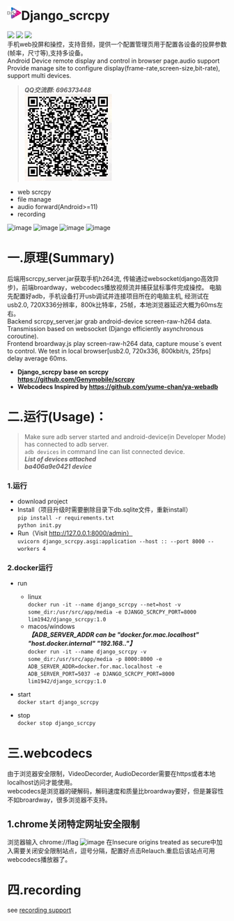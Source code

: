 
# ![image](asset/name.png)Django_scrcpy
![](https://img.shields.io/badge/windows-grey)
![](https://img.shields.io/badge/linux-grey)
![](https://img.shields.io/badge/python-3.10-green)  
手机web投屏和操控，支持音频，提供一个配置管理页用于配置各设备的投屏参数(帧率，尺寸等),支持多设备。  
Android Device remote display and control in browser page.audio support   
Provide manage site to configure display(frame-rate,screen-size,bit-rate), support multi devices.  
> _**QQ交流群: 696373448**_  
![image](asset/qq.jpg)
- web scrcpy
- file manage
- audio forward(Android>=11)
- recording

![image](asset/device.png)
![image](asset/admin1.png)
![image](asset/admin2.png)
![image](asset/admin3.png)

# 一.原理(Summary) 
后端用scrcpy_server.jar获取手机h264流, 传输通过websocket(django高效异步)，前端broardway，webcodecs播放视频流并捕获鼠标事件完成操控。
电脑先配置好adb，手机设备打开usb调试并连接项目所在的电脑主机, 经测试在usb2.0, 720X336分辨率，800k比特率，25帧，本地浏览器延迟大概为60ms左右。   
Backend scrcpy_server.jar grab android-device screen-raw-h264 data.  
Transmission based on websocket (Django efficiently asynchronous coroutine).  
Frontend broardway.js play screen-raw-h264 data, capture mouse`s event to control.
We test in local browser[usb2.0, 720x336, 800kbit/s, 25fps] delay average 60ms.  
- **Django_scrcpy base on scrcpy https://github.com/Genymobile/scrcpy**
- **Webcodecs Inspired by https://github.com/yume-chan/ya-webadb**

# 二.运行(Usage)：
>Make sure adb server started and android-device(in Developer Mode) has connected to adb server.  
> `adb devices` in command line can list connected device.    
> _**List of devices attached**_   
> **_ba406a9e0421    device_**  
### 1.运行
- download project
- Install（项目升级时需要删除目录下db.sqlite文件，重新install）  
 `pip install -r requirements.txt`  
 `python init.py`
- Run（Visit http://127.0.0.1:8000/admin）  
`uvicorn django_scrcpy.asgi:application --host :: --port 8000 --workers 4`
### 2.docker运行
- run  
    - linux  
    `docker run -it --name django_scrcpy --net=host -v some_dir:/usr/src/app/media -e DJANGO_SCRCPY_PORT=8000 lim1942/django_scrcpy:1.0`
    - macos/windows  
        _**【ADB_SERVER_ADDR can be "docker.for.mac.localhost" "host.docker.internal" "192.168.."】**_  
    `docker run -it --name django_scrcpy -v some_dir:/usr/src/app/media -p 8000:8000 -e ADB_SERVER_ADDR=docker.for.mac.localhost -e ADB_SERVER_PORT=5037 -e DJANGO_SCRCPY_PORT=8000 lim1942/django_scrcpy:1.0`  


- start  
`docker start django_scrcpy`
- stop  
`docker stop django_scrcpy`

# 三.webcodecs
由于浏览器安全限制，VideoDecorder, AudioDecorder需要在https或者本地localhost访问才能使用。  
webcodecs是浏览器的硬解码，解码速度和质量比broardway要好，但是兼容性不如broardway，很多浏览器不支持。
## 1.chrome关闭特定网址安全限制
浏览器输入 chrome://flag
![image](asset/chrome.png)
在Insecure origins treated as secure中加入需要关闭安全限制站点，逗号分隔，配置好点击Relauch.重启后该站点可用webcodecs播放器了。

# 四.recording
see [recording support](extension/readme.md)
